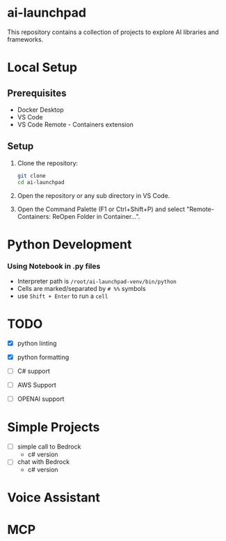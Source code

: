 # ai-launchpad
This repository contains a collection of projects to explore AI libraries and frameworks. 

# Local Setup
## Prerequisites
- Docker Desktop
- VS Code
- VS Code Remote - Containers extension


## Setup
1. Clone the repository:
    ```bash
    git clone
    cd ai-launchpad
    ```
2. Open the repository or any sub directory in VS Code.

3. Open the Command Palette (F1 or Ctrl+Shift+P) and select "Remote-Containers: ReOpen Folder in Container...".



# Python Development

### Using Notebook in .py files
- Interpreter path is `/root/ai-launchpad-venv/bin/python`
- Cells are marked/separated by `# %%` symbols
- use `Shift + Enter` to run a `cell`




# TODO
- [x] python linting
- [x] python formatting
- [ ] C# support
- [ ] AWS Support
- [ ] OPENAI support


# Simple Projects
- [ ] simple call to Bedrock
  - c# version
- [ ] chat with Bedrock
  - c# version


# Voice Assistant




# MCP
